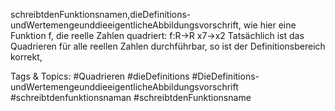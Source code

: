 schreibtdenFunktionsnamen,dieDefinitions-undWertemengeunddieeigentlicheAbbildungsvorschrift,
wie hier eine Funktion f, die reelle Zahlen quadriert:
f:R→R
x7→x2
Tatsächlich ist das Quadrieren für alle reellen Zahlen durchführbar, so ist der Definitionsbereich korrekt,

   Tags & Topics:
   #Quadrieren
   #dieDefinitions
   #DieDefinitions-undWertemengeunddieeigentlicheAbbildungsvorschrift
   #schreibtdenfunktionsnaman
   #schreibtdenFunktionsname